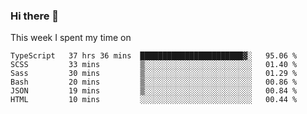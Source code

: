 ### Hi there 👋

<!--
**qiruohan/qiruohan** is a ✨ _special_ ✨ repository because its `README.md` (this file) appears on your GitHub profile.

Here are some ideas to get you started:

- 🔭 I’m currently working on ...
- 🌱 I’m currently learning ...
- 👯 I’m looking to collaborate on ...
- 🤔 I’m looking for help with ...
- 💬 Ask me about ...
- 📫 How to reach me: ...
- 😄 Pronouns: ...
- ⚡ Fun fact: ...
-->

This week I spent my time on 
<!--START_SECTION:waka-->

```text
TypeScript   37 hrs 36 mins  ███████████████████████▓░   95.06 %
SCSS         33 mins         ▒░░░░░░░░░░░░░░░░░░░░░░░░   01.40 %
Sass         30 mins         ▒░░░░░░░░░░░░░░░░░░░░░░░░   01.29 %
Bash         20 mins         ▒░░░░░░░░░░░░░░░░░░░░░░░░   00.86 %
JSON         19 mins         ▒░░░░░░░░░░░░░░░░░░░░░░░░   00.84 %
HTML         10 mins         ░░░░░░░░░░░░░░░░░░░░░░░░░   00.44 %
```

<!--END_SECTION:waka-->
